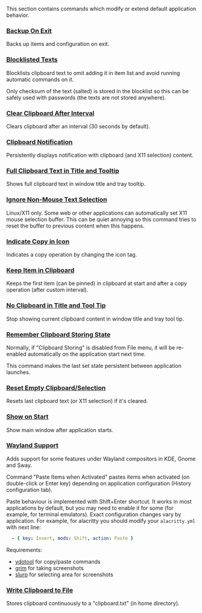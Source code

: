 This section contains commands which modify or extend default application behavior.

### [Backup On Exit](backup-on-exit.ini)

Backs up items and configuration on exit.

### [Blocklisted Texts](blocklisted_texts.ini)

Blocklists clipboard text to omit adding it in item list and avoid running
automatic commands on it.

Only checksum of the text (salted) is stored in the blocklist so this can be
safely used with passwords (the texts are not stored anywhere).

### [Clear Clipboard After Interval](clear-clipboard-after-interval.ini)

Clears clipboard after an interval (30 seconds by default).

### [Clipboard Notification](clipboard-notification.ini)

Persistently displays notification with clipboard (and X11 selection) content.

### [Full Clipboard Text in Title and Tooltip](full-clipboard-in-title.ini)

Shows full clipboard text in window title and tray tooltip.

### [Ignore Non-Mouse Text Selection](ignore-non-mouse-text-selection.ini)

Linux/X11 only. Some web or other applications can automatically set X11 mouse
selection buffer. This can be quiet annoying so this command tries to reset the
buffer to previous content when this happens.

### [Indicate Copy in Icon](indicate-copy-in-icon.ini)

Indicates a copy operation by changing the icon tag.

### [Keep Item in Clipboard](keep-item-in-clipboard.ini)

Keeps the first item (can be pinned) in clipboard at start and after a copy
operation (after custom interval).

### [No Clipboard in Title and Tool Tip](no-clipboard-in-title-and-tooltip.ini)

Stop showing current clipboard content in window title and tray tool tip.

### [Remember Clipboard Storing State](remeber-clipboard-storing-state.ini)

Normally, if "Clipboard Storing" is disabled from File menu, it will be
re-enabled automatically on the application start next time.

This command makes the last set state persistent between application launches.

### [Reset Empty Clipboard/Selection](reset-empty-clipboard.ini)

Resets last clipboard text (or X11 selection) if it's cleared.

### [Show on Start](show-on-start.ini)

Show main window after application starts.

### [Wayland Support](wayland-support.ini)

Adds support for some features under Wayland compositors in KDE, Gnome and
Sway.

Command "Paste Items when Activated" pastes items when activated (on
double-click or Enter key) depending on application configuration (History
configuration tab).

Paste behaviour is implemented with Shift+Enter shortcut. It works in most
applications by default, but you may need to enable it for some (for example,
for terminal emulators).
Exact configuration changes vary by application. For example, for alacritty
you should modify your `alacritty.yml` with next line:
```yaml
  - { key: Insert, mods: Shift, action: Paste }
```

Requirements:

- [ydotool](https://github.com/ReimuNotMoe/ydotool) for copy/paste commands
- [grim](https://github.com/emersion/grim) for taking screenshots
- [slurp](https://github.com/emersion/slurp) for selecting area for screenshots

### [Write Clipboard to File](write-clipboard-to-file.ini)

Stores clipboard continuously to a "clipboard.txt" (in home directory).

